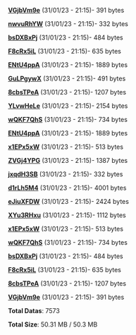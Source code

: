 [**VGjbVm9e**](/data/VGjbVm9e.txt) (31/01/23 - 21:15)- 391 bytes

[**nwvuRhYW**](/data/nwvuRhYW.txt) (31/01/23 - 21:15)- 332 bytes

[**bsDXBxPj**](/data/bsDXBxPj.txt) (31/01/23 - 21:15)- 484 bytes

[**F8cRx5iL**](/data/F8cRx5iL.txt) (31/01/23 - 21:15)- 635 bytes

[**ENtU4ppA**](/data/ENtU4ppA.txt) (31/01/23 - 21:15)- 1889 bytes

[**GuLPgywX**](/data/GuLPgywX.txt) (31/01/23 - 21:15)- 491 bytes

[**8cbsTPeA**](/data/8cbsTPeA.txt) (31/01/23 - 21:15)- 1207 bytes

[**YLvwHeLe**](/data/YLvwHeLe.txt) (31/01/23 - 21:15)- 2154 bytes

[**wQKF7QhS**](/data/wQKF7QhS.txt) (31/01/23 - 21:15)- 734 bytes

[**ENtU4ppA**](/data/ENtU4ppA.txt) (31/01/23 - 21:15)- 1889 bytes

[**x1EPx5xW**](/data/x1EPx5xW.txt) (31/01/23 - 21:15)- 513 bytes

[**ZVGj4YPG**](/data/ZVGj4YPG.txt) (31/01/23 - 21:15)- 1387 bytes

[**jxqdH3SB**](/data/jxqdH3SB.txt) (31/01/23 - 21:15)- 332 bytes

[**d1rLh5M4**](/data/d1rLh5M4.txt) (31/01/23 - 21:15)- 4001 bytes

[**eJiuXFDW**](/data/eJiuXFDW.txt) (31/01/23 - 21:15)- 2424 bytes

[**XYu3RHxu**](/data/XYu3RHxu.txt) (31/01/23 - 21:15)- 1112 bytes

[**x1EPx5xW**](/data/x1EPx5xW.txt) (31/01/23 - 21:15)- 513 bytes

[**wQKF7QhS**](/data/wQKF7QhS.txt) (31/01/23 - 21:15)- 734 bytes

[**bsDXBxPj**](/data/bsDXBxPj.txt) (31/01/23 - 21:15)- 484 bytes

[**F8cRx5iL**](/data/F8cRx5iL.txt) (31/01/23 - 21:15)- 635 bytes

[**8cbsTPeA**](/data/8cbsTPeA.txt) (31/01/23 - 21:15)- 1207 bytes

[**VGjbVm9e**](/data/VGjbVm9e.txt) (31/01/23 - 21:15)- 391 bytes

**Total Datas**: 7573

**Total Size**: 50.31 MB / 50.3 MB
